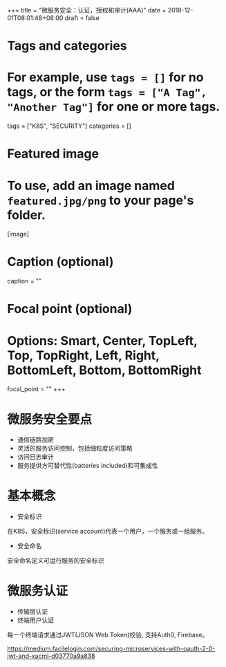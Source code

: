 +++
title = "微服务安全：认证，授权和审计(AAA)"
date = 2018-12-01T08:01:48+08:00
draft = false

# Tags and categories
# For example, use `tags = []` for no tags, or the form `tags = ["A Tag", "Another Tag"]` for one or more tags.
tags = ["K8S", "SECURITY"]
categories = []

# Featured image
# To use, add an image named `featured.jpg/png` to your page's folder. 
[image]
  # Caption (optional)
  caption = ""

  # Focal point (optional)
  # Options: Smart, Center, TopLeft, Top, TopRight, Left, Right, BottomLeft, Bottom, BottomRight
  focal_point = ""
+++


# 微服务安全要点

- 通信链路加密
- 灵活的服务访问控制，包括细粒度访问策略
- 访问日志审计
- 服务提供方可替代性(batteries included)和可集成性

# 基本概念

- 安全标识

在K8S，安全标识(service account)代表一个用户，一个服务或一组服务。

- 安全命名

安全命名定义可运行服务的安全标识

# 微服务认证

- 传输层认证
- 终端用户认证

每一个终端请求通过JWT(JSON Web Token)校验, 支持Auth0, Firebase。

https://medium.facilelogin.com/securing-microservices-with-oauth-2-0-jwt-and-xacml-d03770a9a838





